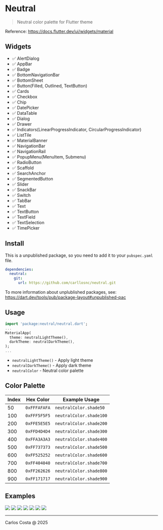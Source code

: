 # Neutral

> Neutral color palette for Flutter theme

Reference: https://docs.flutter.dev/ui/widgets/material

## Widgets

- ✅ AlertDialog
- ✅ AppBar
- ✅ Badge
- ✅ BottomNavigationBar
- ✅ BottomSheet
- ✅ Button(Filled, Outlined, TextButton)
- ✅ Cards
- ✅ Checkbox
- ✅ Chip
- ✅ DatePicker
- ✅ DataTable
- ✅ Dialog
- ✅ Drawer
- ✅ Indicators(LinearProgressIndicator, CircularProgressIndicator)
- ✅ ListTile
- ✅ MaterialBanner
- ✅ NavigationBar
- ✅ NavigationRail
- ✅ PopupMenu(MenuItem, Submenu)
- ✅ RadioButton
- ✅ Scaffold
- ✅ SearchAnchor
- ✅ SegmentedButton
- ✅ Slider
- ✅ SnackBar
- ✅ Switch
- ✅ TabBar
- ✅ Text
- ✅ TextButton
- ✅ TextField
- ✅ TextSelection
- ✅ TimePicker

## Install

This is a unpublished package, so you need to add it to your `pubspec.yaml` file.

```yml
dependencies:
  neutral:
    git:
      url: https://github.com/carllosnc/neutral.git
```

To more information about unplublished packages, see: https://dart.dev/tools/pub/package-layout#unpublished-pac


## Usage

```dart
import 'package:neutral/neutral.dart';
...
MaterialApp(
  theme: neutralLightTheme(),
  darkTheme: neutralDarkTheme(),
);
...
```

- `neutralLightTheme()` - Apply light theme
- `neutralDarkTheme()` - Apply dark theme
- `neutralColor` - Neutral color palette

## Color Palette

| Index | Hex Color | Example Usage |
|-------|-----------|---------------|
| 50 | `0xFFFAFAFA` | `neutralColor.shade50` |
| 100 | `0xFFF5F5F5` | `neutralColor.shade100` |
| 200 | `0xFFE5E5E5` | `neutralColor.shade200` |
| 300 | `0xFFD4D4D4` | `neutralColor.shade300` |
| 400 | `0xFFA3A3A3` | `neutralColor.shade400` |
| 500 | `0xFF737373` | `neutralColor.shade500` |
| 600 | `0xFF525252` | `neutralColor.shade600` |
| 700 | `0xFF404040` | `neutralColor.shade700` |
| 800 | `0xFF262626` | `neutralColor.shade800` |
| 900 | `0xFF171717` | `neutralColor.shade900` |

## Examples

<img src="prints/ex01.png">
<img src="prints/ex02.png">
<img src="prints/ex03.png">
<img src="prints/ex04.png">
<img src="prints/ex05.png">
<img src="prints/ex06.png">
<img src="prints/ex07.png">

---

Carlos Costa @ 2025
